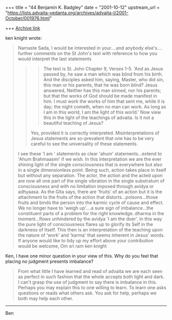 +++
title = "44 Benjamin K. Badgley"
date = "2001-10-12"
upstream_url = "https://lists.advaita-vedanta.org/archives/advaita-l/2001-October/001976.html"

+++
[Archive link](https://lists.advaita-vedanta.org/archives/advaita-l/2001-October/001976.html)

ken knight wrote:
>
> Namaste Sada,
> I would be interested in your....and anybody
> else's.... further comments on the St John's text with
> reference to how you would interpret the last
> statements
> >
> > >The text is St. John Chapter 9, Verses 1-5.
> > >'And as Jesus passed by, he saw a man which was
> > blind
> > >from his birth.  And the disciples asked him,
> > saying,
> > >Master, who did sin, this man or his parents, that
> > he
> > >was born blind?  Jesus answered, Neither has this
> > man
> > >sinned, nor his parents; but that the works of God
> > >should be made manifest in him. I must work the
> > works
> > >of him that sent me, while it is day; the night
> > >cometh, when no man can work.  As long as I am in
> > this
> > >world, I am the light of this world.'
> > >Now view this in the light of the teachings of
> > >advaita. Is it not a beautiful teaching of Jesus?
> >
> > Yes, provided it is correctly interpreted.
> > Misinterpretations of
> > Jesus statements are  so-prevalent that one has to
> > be very careful to
> > see the universality of these statements.
>
> I see these 'I am ' statements as clear 'ahum'
> statements...extend to 'Ahum Brahmaasmi' if we wish.
> In this interpretation we are the ever shining light
> of the single consciousness that is everywhere but
> also in a single dimensionless point. Being such,
> action takes place in itself but without any
> separation.  The actor, the action and the acted upon
> are now all one part of the single vibration in the
> single substratum of consciousness and with no
> limitation imposed through avidya or adhyaasa. As the
> Gita says, there are 'fruits' of an action but it is
> the attachment to the fruits of the action that
> distorts...poisons...those fruits and binds the person
> into the karmic cycle of cause and effect.  We no
> longer have to 'weigh up'....a sure sign of
> imbalance...the constituent parts of a problem for the
> right knowledge..dharma in the moment...flows
> unhindered by the avidya 'I am the doer'.  In this way
> the pure light of consciousness flares up to glorify
> its Self in the darkness of Itself.
> This then is an interpretation of the teaching upon
> the nature of 'work' and 'karma' that seems inherent
> in Jesus' words.
> If anyone would like to tidy up my effort above your
> contribution would be welcome,
> Om sri ram
> ken knight

Ken,
I have one minor question in your view of this.
Why do you feel that placing no judgment presents imbalance?
>From what little I have learned and read of advaita we are
each
seen as perfect in such fashion that the whole accepts both
light and dark. I can't grasp the use of judgment to say
there
is imbalance in this. Perhaps you may explain this to one
willing
to learn. To learn one asks questions or reads what others
ask.
You ask for help, perhaps we both may help each other.

---
Ben


